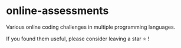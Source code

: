 # online-assessments

Various online coding challenges in multiple programming languages.

If you found them useful,  please consider leaving a star ⭐ !
